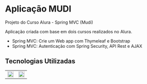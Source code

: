 # Aplicação MUDI
Projeto do Curso Alura - Spring MVC (Mudi)


Aplicação criada com base em dois cursos realizados no Alura.

* Spring MVC: Crie um Web app com Thymeleaf e Bootstrap
* Spring MVC: Autenticação com Spring Security, API Rest e AJAX

## Tecnologias Utilizadas

|||
|-----|-------|
|<img src="https://getbootstrap.com.br/docs/4.1/assets/img/bootstrap-stack.png" width="100%" /> | <img src="https://lh3.googleusercontent.com/proxy/9baRK2uUuVf0XHQPG12PkGoKfGGCwdylb59urwf3k28DZyGqTIVSamtHuKVI6ev0-aXyNU3exzzScsTFb3_zg1JpFkImhTI3d6MyVzH6JsryWsDxniI75FzC2m42mH23yoA" width="100%" /> | 

